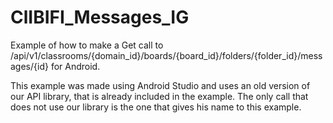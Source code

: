 ClIBIFI_Messages_IG
===================

Example of how to make a Get call to /api/v1/classrooms/{domain_id}/boards/{board_id}/folders/{folder_id}/messages/{id} for Android.

This example was made using Android Studio and uses an old version of our API library, that is already included in the example. The only call that does not use our library is the one that gives his name to this example.



